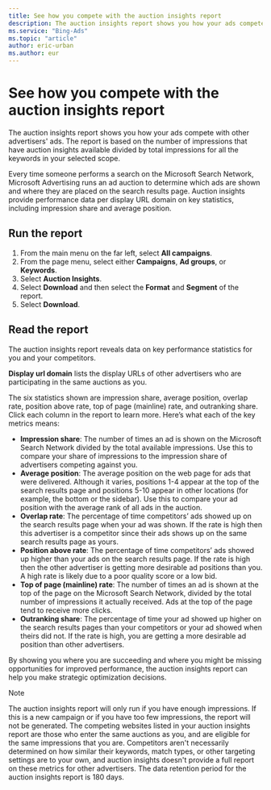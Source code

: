 ```yaml
---
title: See how you compete with the auction insights report
description: The auction insights report shows you how your ads compete with other advertisers' ads. The report is based on the number of impressions that have auction insights available divided by total impressions for all the keywords in your selected scope.
ms.service: "Bing-Ads"
ms.topic: "article"
author: eric-urban
ms.author: eur
---
```


# See how you compete with the auction insights report

The auction insights report shows you how your ads compete with other advertisers' ads. The report is based on the number of impressions that have auction insights available divided by total impressions for all the keywords in your selected scope.

Every time someone performs a search on the Microsoft Search Network,     Microsoft Advertising runs an ad auction to determine which ads are shown and where they are placed on the search results page. Auction insights provide performance    data per display URL domain on key statistics, including impression share and average position.

## Run the report
1. From the main menu on the far left, select **All campaigns**.
1. From the page menu, select either **Campaigns**, **Ad groups**, or **Keywords**.
1. Select **Auction Insights**.
1. Select **Download** and then select the **Format** and **Segment** of the report.
1. Select **Download**.

 
## Read the report

The auction insights report reveals data on key performance statistics for you and your competitors.

**Display url domain** lists the display URLs of other advertisers who are participating in the same auctions as you.

The six statistics shown are impression share, average position, overlap rate, position above rate, top of page (mainline) rate, and outranking share.    Click each column in the report to learn more. Here’s what each of the key metrics means:

- **Impression share**: The number of times an ad is shown on the Microsoft Search Network divided by the total available impressions. Use this to compare your share of impressions to the impression share of advertisers competing against you.
- **Average position**: The average position on the web page for ads that were delivered. Although it varies, positions 1-4 appear at the top of the search results page and positions 5-10 appear in other locations (for example, the bottom or the sidebar). Use this to compare your ad position with the average rank of all ads in the auction.
- **Overlap rate**: The percentage of time competitors’ ads showed up on the search results page when your ad was shown.  If the rate is high then this advertiser is a competitor since their ads shows up on the same search results page as yours.
- **Position above rate**: The percentage of time competitors’ ads showed up higher than your ads on the search results page. If the rate is high then the other advertiser is getting more desirable ad positions than you. A high rate is likely due to a poor quality score or a low bid.
- **Top of page (mainline) rate**: The number of times an ad is shown at the top of the page on the Microsoft Search Network, divided by the total number of impressions it actually received. Ads at the top of the page tend to receive more clicks.
- **Outranking share**: The percentage of time your ad showed up higher on the search results pages than your competitors or your ad showed when theirs did not. If the rate is high, you are getting a more desirable ad position than other advertisers.

By showing you where you are succeeding and where you might be missing opportunities for improved performance, the auction insights report can help you make strategic optimization decisions.

> [!NOTE]
> The auction insights report will only run if you have enough impressions. If this is a new campaign or if you have too few impressions, the report will not be generated.
> The competing websites listed in your auction insights report are those who enter the same auctions as you, and are eligible for the same impressions that you are.      Competitors aren't necessarily determined on how similar their keywords, match types, or other targeting settings are to your own, and auction insights doesn't provide a full report      on these metrics for other advertisers.
> The data retention period for the auction insights report is 180 days.


